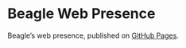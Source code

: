 # Beagle Web Presence

Beagle’s web presence, published on [GitHub Pages](https://jGleitz.github.io/Beagle/branches/missing-classes-and-doc).